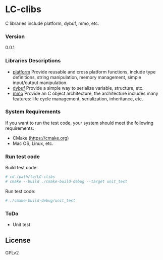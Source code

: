 # LC-clibs
C libraries include platform, dybuf, mmo, etc.

### Version
0.0.1

### Libraries Descriptions

* [platform](./platform/README.md)
  Provide reusable and cross platform functions, include type definitions, string manipulation, memory management,
  simple input/output manipulation.
* [dybuf](./dybuf/README.md)
  Provide a simple way to serialize variable, structure, etc.
* [mmo](./mmo/README.md)
  Provide an C object architecture, the architecture includes many features: life cycle management, 
  serialization, inheritance, etc.
 
 
### System Requirements

If you want to run the test code, your system should meet the following requirements.
- CMake (https://cmake.org)
- Mac OS, Linux, etc.

### Run test code

Build test code:
```sh
# cd /path/to/LC-clibs
# cmake --build ./cmake-build-debug --target unit_test
```
Run test code:
```sh
# ./cmake-build-debug/unit_test
```

### ToDo
- Unit test

License
---
GPLv2
